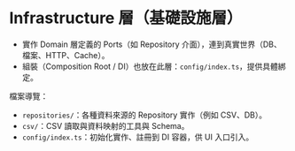 # Infrastructure 層（基礎設施層）

- 實作 Domain 層定義的 Ports（如 Repository 介面），連到真實世界（DB、檔案、HTTP、Cache）。
- 組裝（Composition Root / DI）也放在此層：`config/index.ts`，提供具體綁定。

檔案導覽：
- `repositories/`：各種資料來源的 Repository 實作（例如 CSV、DB）。
- `csv/`：CSV 讀取與資料映射的工具與 Schema。
- `config/index.ts`：初始化實作、註冊到 DI 容器，供 UI 入口引入。

